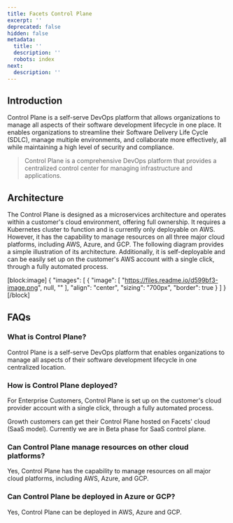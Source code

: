 ```yaml
---
title: Facets Control Plane
excerpt: ''
deprecated: false
hidden: false
metadata:
  title: ''
  description: ''
  robots: index
next:
  description: ''
---
```

## Introduction

Control Plane is a self-serve DevOps platform that allows organizations to manage all aspects of their software development lifecycle in one place. It enables organizations to streamline their Software Delivery Life Cycle (SDLC), manage multiple environments, and collaborate more effectively, all while maintaining a high level of security and compliance.

> Control Plane is a comprehensive DevOps platform that provides a centralized control center for managing infrastructure and applications.

## Architecture

The Control Plane is designed as a microservices architecture and operates within a customer's cloud environment, offering full ownership. It requires a Kubernetes cluster to function and is currently only deployable on AWS. However, it has the capability to manage resources on all three major cloud platforms, including AWS, Azure, and GCP. The following diagram provides a simple illustration of its architecture. Additionally, it is self-deployable and can be easily set up on the customer's AWS account with a single click, through a fully automated process.

[block:image]
{
  "images": [
    {
      "image": [
        "https://files.readme.io/d599bf3-image.png",
        null,
        ""
      ],
      "align": "center",
      "sizing": "700px",
      "border": true
    }
  ]
}
[/block]


## FAQs

### What is Control Plane?

Control Plane is a self-serve DevOps platform that enables organizations to manage all aspects of their software development lifecycle in one centralized location.

### How is Control Plane deployed?

For Enterprise Customers, Control Plane is set up on the customer's cloud provider account with a single click, through a fully automated process.

Growth customers can get their Control Plane hosted on Facets' cloud (SaaS model). Currently we are in Beta phase for SaaS control plane. 

### Can Control Plane manage resources on other cloud platforms?

Yes, Control Plane has the capability to manage resources on all major cloud platforms, including AWS, Azure, and GCP.

### Can Control Plane be deployed in Azure or GCP?

Yes, Control Plane can be deployed in AWS, Azure and GCP.